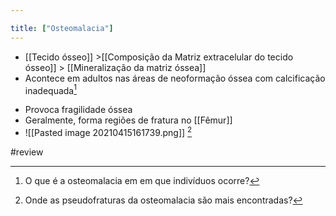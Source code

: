 ```yaml
---

title: ["Osteomalacia"]
---
```

+ [[Tecido ósseo]] >[[Composição da Matriz extracelular do tecido ósseo]] >  [[Mineralização da matriz óssea]] 
+ Acontece em adultos nas áreas de neoformação óssea com calcificação inadequada[^46112]

[^46112]: O que é a osteomalacia em em que indivíduos ocorre?

+ Provoca fragilidade óssea
+ Geralmente, forma regiões de fratura no [[Fêmur]]
+ ![[Pasted image 20210415161739.png]] [^530651]

[^530651]: Onde as pseudofraturas da osteomalacia são mais encontradas?


#review 
